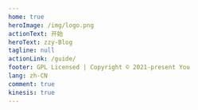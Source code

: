```yaml
---
home: true
heroImage: /img/logo.png
actionText: 开始
heroText: zzy-Blog
tagline: null
actionLink: /guide/
footer: GPL Licensed | Copyright © 2021-present You 
lang: zh-CN
comment: true
kinesis: true
---
```

<!-- kinesis首页动画 -->

<!-- <template>
<div class="docs">
  <el-dialog
  title="支付宝红包又来啦"
  :visible.sync="dialogVisible"
center>
  <div class="demo-image">
  <div class="block">
    <span class="demonstration"></span>
    <el-image
      style="width: 100%; height: 100%"
      src="./img/zhifubao.jpg"
      fit="cover"></el-image>
  </div>
</div>
</el-dialog>
</div>
</template>

<script>
export default {
 data() {
      return {
        dialogVisible: true
      };
    },
}
</script>

<style>
.docs  .el-dialog__wrapper .el-dialog--center{
  max-width:300px;
}
</style> -->

<template>
  <div>
    <div class="docs">
    <div class="heti heti--poetry">
      <h2>定风波<span class="heti-meta heti-small">[宋]<abbr title="号东坡居士">苏轼</abbr></span></h2>
        <p class="heti-x-large">
        三月七日，沙湖道中遇雨<span class="heti-hang">。</span><br>雨具先去，同行皆狼狈，余独不觉，已而遂晴，故作此词<span class="heti-hang">。</span><br>
        莫听穿林打叶声，何妨吟啸且徐行<span class="heti-hang">。</span><br>竹杖芒鞋轻胜马，谁怕？一蓑烟雨任平生<span class="heti-hang">。</span><br>
        料峭春风吹酒醒，微冷，山头斜照却相迎<span class="heti-hang">。</span><br>回首向来萧瑟处，归去，也无风雨也无晴<span class="heti-hang">。</span><br>
        </p>
    </div>
      <lottie
        class="lottie"
        :options="defaultOptions.confettiData"
        :height="300"
        v-on:animCreated="handleAnimation($event, 'confettiData')"
      />
      <div class="px-4 py-12 md:px-6 lg:px-4" style="margin-top: 30px">
        <div
          class="text-1000 font-bold text-5xl mb-4 text-center"
          style="letter-spacing: 7px"
        >
          推荐文章
        </div>
        <lottie
          class="starslottie"
          :options="defaultOptions.starsData"
          v-on:animCreated="handleAnimation($event, 'starsData')"
        />
        <div class="grid">
          <router-link
            class="col-12 lg:col-4 cursor-pointer"
            to="./guide/python/人脸识别"
          >
            <div class="p-3 h-full">
              <Card class="card">
                <template #header>
                  <img
                    alt="user header"
                    class="overflow-hidden title_img"
                    style="height: 200px"
                    src="./guide/python/image/45e049b6-025d-11e7-89cc-8a71cf89e713.png"
                  />
                </template>
                <template #title>
                  <div class="info_title">人脸识别服务</div>
                </template>
                <template #content>
                  <div class="info_text">
                    基于Face
                    Recognition，Mysql，PostgreSQL数据库的私有化人脸检索服务，可用于登陆，人脸考勤等.
                  </div>
                </template>
                <template #footer> </template>
              </Card>
            </div>
          </router-link>
          <router-link
            class="col-12 lg:col-4 cursor-pointer"
            to="./guide/plugInUnit/软著源代码材料生成器"
          >
            <div class="p-3 h-full">
              <Card class="hover:shadow-7 card">
                <template #header>
                  <img
                    alt="user header"
                    class="overflow-hidden title_img"
                    style="height: 200px"
                    src="./guide/plugInUnit/image/7f17530e0db64335b8cad83d7210d9b1.png"
                  />
                </template>
                <template #title>
                  <div class="info_title">软著源代码材料生成器</div>
                </template>
                <template #content>
                  <div class="info_text">
                    可一键生成软件著作权所需源代码材料。
                  </div>
                </template>
                <template #footer> </template>
              </Card>
            </div>
          </router-link>
          <router-link
            class="col-12 lg:col-4 cursor-pointer"
            to="./figure/EvanYou/尤雨溪谈Vue.js ：缔造自由与真我"
          >
            <div class="p-3 h-full">
              <Card class="hover:shadow-6 card">
                <template #header>
                  <img
                    alt="user header"
                    class="overflow-hidden title_img"
                    style="height: 200px"
                    src="./figure/EvanYou/image/110112_54273780_1887527.jpeg"
                  />
                </template>
                <template #title>
                  <div class="info_title">尤雨溪谈Vue.js</div>
                </template>
                <template #content>
                  <div class="info_text">
                    前端框架Vue.js
                    作者，独立开源开发者，现居美国新泽西，现在全职开发和维护
                    Vue.js，vite，vitepress，vuepress。
                  </div>
                </template>
                <template #footer> </template>
              </Card>
            </div>
          </router-link>
        </div>
      </div>
    </div>
  </div>
</template>

<script>
import Lottie from "./.vuepress/theme/components/lottie.vue";
import * as confettiData from "./.vuepress/public/css-js/116943-confetti-3colorsjson.json";
import * as starsData from "./.vuepress/public/css-js/114031-rating-stars.json";
export default {
  data() {
    return {
      anim: {
        confettiData: null,
        starsData: null,
      },
      defaultOptions: {
        confettiData: {
          animationData: confettiData.default,
        },

        starsData: {
          animationData: starsData.default,
        },
      },
    };
  },
  components: {
    lottie: Lottie,
  },
  created() {
    this.$notify({
      title: "微信公众号",
      dangerouslyUseHTMLString: true,
      message: "<strong>  <img  src='/img/logo.jpg'/> </strong>",
      duration: 10000,
      offset: 50,
    });
   
  },
  methods: {
    handleAnimation(anim, type) {
      this.anim[type] = anim;
    },
  },
  mounted(){
    this.$nextTick(() => {
    //设置动画速度
        this.anim["confettiData"].setSpeed(2);
        this.anim["starsData"].setSpeed(0.5);
        // DOM 更新了
      });
  }
};
</script>
<style scoped>
.docs {
  margin-top: 60px;
}
.docs .lottie {
  position: absolute;
  top: 20px;
  left: 50%;
  transform: translate(-50%, 0%);
}
.docs .starslottie {
  width: 100% !important;
  height: 200px !important;
  overflow: hidden !important;
  margin: -80px auto -70px auto !important;
}
.card {
  height: 100%;
  border-radius: 6px;
  box-shadow: 0 4px 10px rgba(0, 0, 0, 0.03), 0 0 2px rgba(0, 0, 0, 0.06),
    0 2px 6px rgba(0, 0, 0, 0.12);
  transition: all 0.3s ease;
}
.card:hover {
  transform: scale(1.1, 1.1);
}
.info_title {
  font-weight: 500;
  color: #212121;
  font-family: -apple-system, BlinkMacSystemFont, Segoe UI, Roboto, Helvetica,
    Arial, sans-serif, Apple Color Emoji, Segoe UI Emoji, Segoe UI Symbol;
}
.info_text {
  color: #616161;
}
.title_img {
  border-top-left-radius: 6px;
  border-top-right-radius: 6px;
}
</style>
